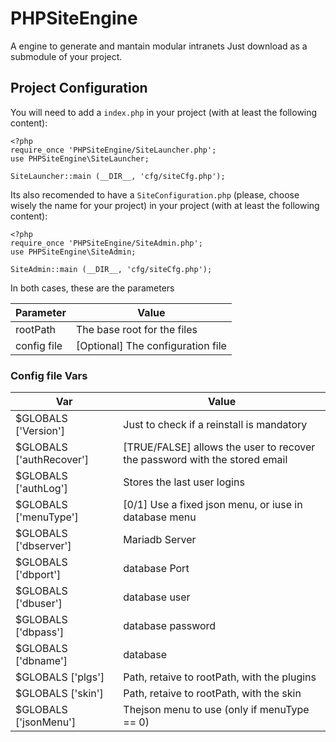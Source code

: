 # PHPSiteEngine
 A engine to generate and mantain modular intranets
Just download as a submodule of your project.

## Project Configuration

You will need to add a `index.php`  in your project (with at least the following content):

    <?php
    require_once 'PHPSiteEngine/SiteLauncher.php';
    use PHPSiteEngine\SiteLauncher;
    
	SiteLauncher::main (__DIR__, 'cfg/siteCfg.php');

Its also recomended to have a  `SiteConfiguration.php`  (please, choose wisely the name for your project) in your project (with at least the following content):

    <?php
    require_once 'PHPSiteEngine/SiteAdmin.php';
    use PHPSiteEngine\SiteAdmin;
    
	SiteAdmin::main (__DIR__, 'cfg/siteCfg.php');


In both cases, these are the parameters

| Parameter  | Value |
| ------------- | ------------- |
| rootPath  | The base root for the files  |
| config file  | [Optional] The configuration file  |

### Config file Vars
| Var  | Value |
| ------------- | ------------- |
| $GLOBALS ['Version']  | Just to check if a reinstall is mandatory  |
| $GLOBALS ['authRecover']  | [TRUE/FALSE] allows the user to recover the password with the stored email  |
| $GLOBALS ['authLog']  | Stores the last user logins  |
| $GLOBALS ['menuType']  | [0/1] Use a fixed json menu, or iuse in database menu |
| $GLOBALS ['dbserver']  | Mariadb Server  |
| $GLOBALS ['dbport']  | database Port
| $GLOBALS ['dbuser']  | database user
| $GLOBALS ['dbpass']  | database password
| $GLOBALS ['dbname']  | database
| $GLOBALS ['plgs']  | Path, retaive to rootPath, with the plugins |
| $GLOBALS ['skin']  |  Path, retaive to rootPath, with the skin
| $GLOBALS ['jsonMenu']  | Thejson menu to use (only if menuType == 0) |

 
 
 